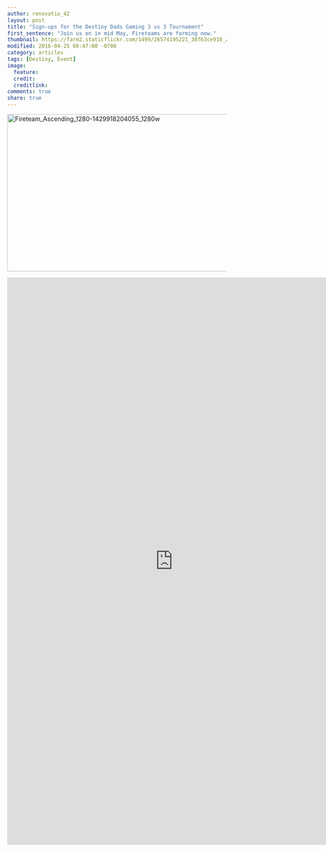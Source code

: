 ```yaml
---
author: renovatio_42
layout: post
title: "Sign-ups for the Destiny Dads Gaming 3 vs 3 Tournament"
first_sentence: "Join us on in mid May, Fireteams are forming now."
thumbnail: https://farm2.staticflickr.com/1499/26574195221_38f63ce918_z.jpg
modified: 2016-04-25 08:47:00 -0700
category: articles
tags: [Destiny, Event]
image:
  feature: 
  credit: 
  creditlink: 
comments: true
share: true
---
```


<a data-flickr-embed="true"  href="https://www.flickr.com/photos/126304189@N08/26574195221/in/dateposted-public/" title="Fireteam_Ascending_1280-1429918204055_1280w"><img src="https://farm2.staticflickr.com/1499/26574195221_38f63ce918_z.jpg" width="640" height="360" alt="Fireteam_Ascending_1280-1429918204055_1280w"></a><script async src="//embedr.flickr.com/assets/client-code.js" charset="utf-8"></script>

<iframe src="https://docs.google.com/forms/d/1sLJf37vvj2QraMNxPM3mtgyj7R9IYDAKM59wt-nwmDg/viewform?embedded=true" width="760" height="1300" frameborder="0" marginheight="0" marginwidth="0">Loading...</iframe>
